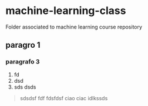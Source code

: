 # machine-learning-class
Folder associated to machine learning course repository

## paragro 1

### paragrafo 3


1. fd
2. dsd
3. sds dsds

> sdsdsf fdf fdsfdsf ciao ciac idlkssds

